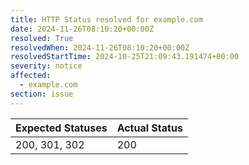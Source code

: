 ```yaml
---
title: HTTP Status resolved for example.com
date: 2024-11-26T08:10:20+00:00Z
resolved: True
resolvedWhen: 2024-11-26T08:10:20+00:00Z
resolvedStartTime: 2024-10-25T21:09:43.191474+00:00
severity: notice
affected:
  - example.com
section: issue
---
```


| Expected Statuses | Actual Status  |
|-------------------|----------------|
| 200, 301, 302 | 200 |
